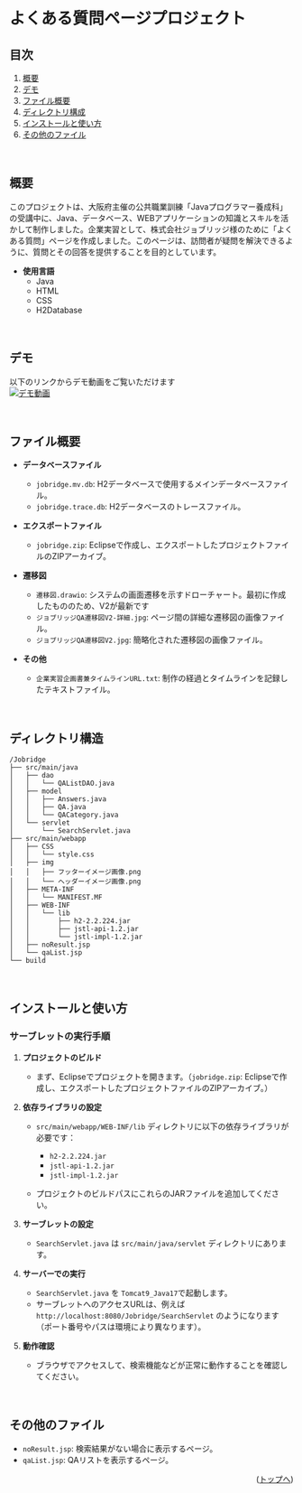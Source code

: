 # よくある質問ページプロジェクト

## 目次

1. [概要](#概要)
3. [デモ](#デモ)
4. [ファイル概要](#ファイル概要)
5. [ディレクトリ構成](#ディレクトリ構成)
6. [インストールと使い方](#インストールと使い方)
7. [その他のファイル](#その他のファイル)

<br>

## 概要

このプロジェクトは、大阪府主催の公共職業訓練「Javaプログラマー養成科」の受講中に、Java、データベース、WEBアプリケーションの知識とスキルを活かして制作しました。企業実習として、株式会社ジョブリッジ様のために「よくある質問」ページを作成しました。このページは、訪問者が疑問を解決できるように、質問とその回答を提供することを目的としています。

- **使用言語**
  - Java
  - HTML
  - CSS
  - H2Database

<br>

## デモ

以下のリンクからデモ動画をご覧いただけます
<br>
[![デモ動画](https://img.youtube.com/vi/TuKDqV9sB4I/0.jpg)](https://youtu.be/TuKDqV9sB4I)

<br>

## ファイル概要

- **データベースファイル**
  - `jobridge.mv.db`: H2データベースで使用するメインデータベースファイル。
  - `jobridge.trace.db`: H2データベースのトレースファイル。

- **エクスポートファイル**
  - `jobridge.zip`: Eclipseで作成し、エクスポートしたプロジェクトファイルのZIPアーカイブ。

- **遷移図**
  - `遷移図.drawio`: システムの画面遷移を示すドローチャート。最初に作成したもののため、V2が最新です
  - `ジョブリッジQA遷移図V2-詳細.jpg`: ページ間の詳細な遷移図の画像ファイル。
  - `ジョブリッジQA遷移図V2.jpg`: 簡略化された遷移図の画像ファイル。

- **その他**
  - `企業実習企画書兼タイムラインURL.txt`: 制作の経過とタイムラインを記録したテキストファイル。

 <br>
 
## ディレクトリ構造
```
/Jobridge
├── src/main/java
│   ├── dao
│   │   └── QAListDAO.java
│   ├── model
│   │   ├── Answers.java
│   │   ├── QA.java
│   │   └── QACategory.java
│   └── servlet
│       └── SearchServlet.java
├── src/main/webapp
│   ├── CSS
│   │   └── style.css
│   ├── img
│   │   ├── フッターイメージ画像.png
│   │   └── ヘッダーイメージ画像.png
│   ├── META-INF
│   │   └── MANIFEST.MF
│   ├── WEB-INF
│   │   └── lib
│   │       ├── h2-2.2.224.jar
│   │       ├── jstl-api-1.2.jar
│   │       └── jstl-impl-1.2.jar
│   ├── noResult.jsp
│   └── qaList.jsp
└── build
```
<br>

## インストールと使い方

### サーブレットの実行手順

1. **プロジェクトのビルド**

   - まず、Eclipseでプロジェクトを開きます。（`jobridge.zip`: Eclipseで作成し、エクスポートしたプロジェクトファイルのZIPアーカイブ。）

2. **依存ライブラリの設定**

   - `src/main/webapp/WEB-INF/lib` ディレクトリに以下の依存ライブラリが必要です：
     - `h2-2.2.224.jar`
     - `jstl-api-1.2.jar`
     - `jstl-impl-1.2.jar`

   - プロジェクトのビルドパスにこれらのJARファイルを追加してください。

3. **サーブレットの設定**

   - `SearchServlet.java` は `src/main/java/servlet` ディレクトリにあります。

4. **サーバーでの実行**

   - `SearchServlet.java` を `Tomcat9_Java17`で起動します。
   - サーブレットへのアクセスURLは、例えば `http://localhost:8080/Jobridge/SearchServlet` のようになります（ポート番号やパスは環境により異なります）。

5. **動作確認**

   - ブラウザでアクセスして、検索機能などが正常に動作することを確認してください。

<br>

## その他のファイル

- `noResult.jsp`: 検索結果がない場合に表示するページ。
- `qaList.jsp`: QAリストを表示するページ。

<p align="right">(<a href="#top">トップへ</a>)</p>





